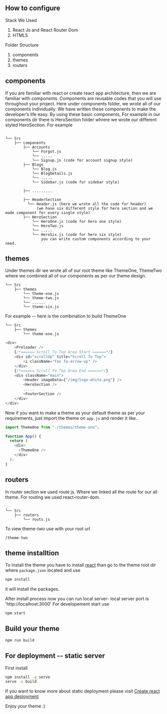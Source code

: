 ## How to configure

Stack We Used
1. React Js and React Router Dom 
2. HTML5

Folder Structure
1) components
2) themes
3) routers

## components

If you are familiar with react or create react app architecture, then we are familiar with components. Components are reusable codes that you will use throughout your project. Here under components folder, we wrote all of our components individually. We have written these components to make the developer’s life easy. By using these basic components, For example in our components dir there is HeroSection folder whrere we wrote our different styled HeroSection.
For example

```text

└── Src
    ├── components
        ├── Accounts
            └── Forgot.js
            └── .....
            └── Signup.js (code for account signup style)
        ├── Blogs
            └── Blog.js
            └── BlogDetails.js
            └── .....
            └── Sidebar.js (code for sidebar style)
            
        ├── .........
        
        ├── HeaderSection
          └── Header.js (here we wrote all the code for header)
              (we have six different style for hero section and we made component for every single style)
        ├── HeroSection
            └── HeroOne.js (code for hero one style)
            └── HeroTwo.js
            └── .....
            └── HeroSix.js (code for hero six style)
                you can write custom components according to your need.
```

## themes
Under themes dir we wrote all of our root theme like ThemeOne, ThemeTwo where we combined all of our components as per our theme design.
```text
└── Src
    ├── themes
        └── theme-one.js
        └── theme-two.js
        └── ......
        └── theme-six.js
```

For example -- here is the combination to build ThemeOne
```text
└── Src
    ├── themes
        └── theme-one.js
```

```js
<div>
    <Preloader />
    {/*====== Scroll To Top Area Start ======*/}
    <div id="scrollUp" title="Scroll To Top">
        <i className="fas fa-arrow-up" />
    </div>
    {/*====== Scroll To Top Area End ======*/}
    <div className="main">
        <Header imageData={"/img/logo-white.png"} />
        <HeroSection />
        .....
        <FooterSection />
    </div>
</div>
```
Now if you want to make a theme as your default theme as per your requirements, just import the theme on `app.js` and render it like..
```js
import ThemeOne from "./themes/theme-one";

function App() {
  return (
    <div>
      <ThemeOne />
    </div>
  );
}
```

## routers
In router section we used route js. Where we linked all the route for our all theme. For routing we used react-router-dom.

```text

└── Src
    ├── routers
        └── routs.js
```
To view theme-two use with your root url
```text
/theme-two 
```

## theme installtion
To install the theme you have to install [react](https://create-react-app.dev/) than go to the theme root dir where `package.json` located and use
```bash
npm install
```
it will install the packages.

After install process now you can run local server- local server port is 'http://localhost:3000' For developement start use
```bash
npm start
```
## Build your theme
```bash
npm run build
```

## For deployment -- static server
First install
```bash
npm install -g serve
serve -s build
```
If you want to know more about static deployment please visit [Create react app deployment](https://create-react-app.dev/docs/deployment)

Enjoy your theme :)
